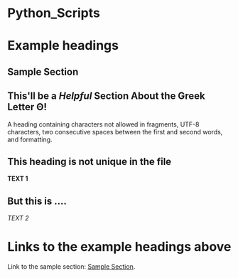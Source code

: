 # Python_Scripts

# Example headings

## Sample Section

## This'll be a _Helpful_ Section About the Greek Letter Θ!
A heading containing characters not allowed in fragments, UTF-8 characters, two consecutive spaces between the first and second words, and formatting.

## This heading is not unique in the file

**TEXT 1**

## But this is ....

 *TEXT 2* 

# Links to the example headings above

Link to the sample section: [Sample Section](#sample-section).